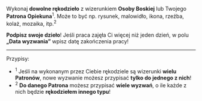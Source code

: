 Wykonaj **dowolne rękodzieło** z wizerunkiem **Osoby Boskiej** lub Twojego **Patrona Opiekuna**<sup>1</sup>. Może to być np. rysunek, malowidło, ikona, rzeźba, kolaż, mozaika, itp.<sup>2</sup>

**Podpisz swoje dzieło**! Jeśli praca zajęła Ci więcej niż jeden dzień, w polu **„Data wyzwania”** wpisz datę zakończenia pracy!


---
Przypisy:

- <sup>1</sup> Jeśli na wykonanym przez Ciebie rękodziele są wizerunki **wielu Patronów**, nowe wyzwanie możesz przypisać **tylko do jednego z nich**!
- <sup>2</sup> **Do danego Patrona** możesz przypisać **wiele wyzwań**, o ile każde z nich będzie **rękodziełem innego typu**!
